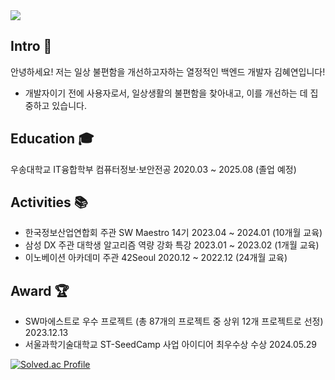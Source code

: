 <img src="https://capsule-render.vercel.app/api?type=waving&color=008B8B&height=130&section=header&text=Hyeyeon%20Kim's%20Profile&fontSize=30&fontColor=ffffff&fontAlign=50&fontAlignY=30" />

## Intro 👋
안녕하세요! 저는 일상 불편함을 개선하고자하는 열정적인 백엔드 개발자 김혜연입니다!
- 개발자이기 전에 사용자로서, 일상생활의 불편함을 찾아내고, 이를 개선하는 데 집중하고 있습니다.

## Education 🎓
우송대학교 IT융합학부 컴퓨터정보·보안전공 2020.03 ~ 2025.08 (졸업 예정)

## Activities 📚
- 한국정보산업연합회 주관 SW Maestro 14기 2023.04 ~ 2024.01 (10개월 교육)
- 삼성 DX 주관 대학생 알고리즘 역량 강화 특강 2023.01 ~ 2023.02 (1개월 교육)
- 이노베이션 아카데미 주관 42Seoul  2020.12 ~ 2022.12 (24개월 교육)

## Award 🏆
- SW마에스트로 우수 프로젝트 (총 87개의 프로젝트 중 상위 12개 프로젝트로 선정) 2023.12.13
- 서울과학기술대학교 ST-SeedCamp 사업 아이디어 최우수상 수상 2024.05.29



[![Solved.ac Profile](http://mazassumnida.wtf/api/v2/generate_badge?boj=clscls253)](https://solved.ac/clscls253/)


<!--
**Hyeyeon-Kim/Hyeyeon-Kim** is a ✨ _special_ ✨ repository because its `README.md` (this file) appears on your GitHub profile.

Here are some ideas to get you started:

- 🔭 I’m currently working on ...
- 🌱 I’m currently learning ...
- 👯 I’m looking to collaborate on ...
- 🤔 I’m looking for help with ...
- 💬 Ask me about ...
- 📫 How to reach me: ...
- 😄 Pronouns: ...
- ⚡ Fun fact: ...
-->

